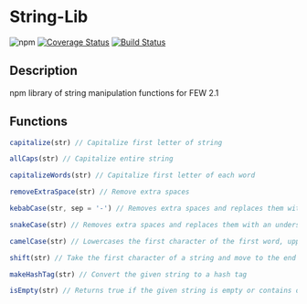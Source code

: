 # String-Lib 
![npm](https://img.shields.io/npm/v/anneka-string-lib)
[![Coverage Status](https://coveralls.io/repos/github/nekacurry/String-Lib/badge.svg?branch=main)](https://coveralls.io/github/nekacurry/String-Lib?branch=main)
[![Build Status](https://travis-ci.com/nekacurry/String-Lib.svg?branch=main)](https://travis-ci.com/nekacurry/String-Lib)
 
## Description
npm library of string manipulation functions for FEW 2.1

## Functions
```javascript
capitalize(str) // Capitalize first letter of string

allCaps(str) // Capitalize entire string

capitalizeWords(str) // Capitalize first letter of each word

removeExtraSpace(str) // Remove extra spaces

kebabCase(str, sep = '-') // Removes extra spaces and replaces them with a hyphen (or given separator), makes characters lowercase

snakeCase(str) // Removes extra spaces and replaces them with an underscore, makes all characters lowercase

camelCase(str) // Lowercases the first character of the first word, uppercases the first character of all other words, removes all spaces

shift(str) // Take the first character of a string and move to the end of a string

makeHashTag(str) // Convert the given string to a hash tag

isEmpty(str) // Returns true if the given string is empty or contains only whitespace
```
